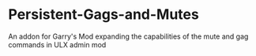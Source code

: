 # Persistent-Gags-and-Mutes
An addon for Garry's Mod expanding the capabilities of the mute and gag commands in ULX admin mod

